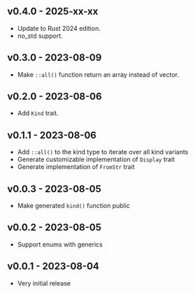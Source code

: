## v0.4.0 - 2025-xx-xx
- Update to Rust 2024 edition.
- no_std support.

## v0.3.0 - 2023-08-09
- Make `::all()` function return an array instead of vector.

## v0.2.0 - 2023-08-06
- Add `Kind` trait.

## v0.1.1 - 2023-08-06
- Add `::all()` to the kind type to iterate over all kind variants
- Generate customizable implementation of `Display` trait
- Generate implementation of `FromStr` trait

## v0.0.3 - 2023-08-05
- Make generated `kind()` function public

## v0.0.2 - 2023-08-05
- Support enums with generics

## v0.0.1 - 2023-08-04
- Very initial release
